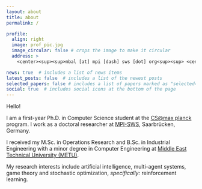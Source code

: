 ```yaml
---
layout: about
title: about
permalink: /

profile:
  align: right
  image: prof_pic.jpg
  image_circular: false # crops the image to make it circular
  address: >
    <center><sup><sup>mbal [at] mpi [dash] sws [dot] org<sup><sup> <center>

news: true  # includes a list of news items
latest_posts: false  # includes a list of the newest posts
selected_papers: false # includes a list of papers marked as "selected={true}"
social: true  # includes social icons at the bottom of the page
---
```


Hello!

I am a first-year Ph.D. in Computer Science student at the [CS@max planck](https://www.cis.mpg.de/cs-max-planck/) program. I work as a doctoral researcher at [MPI-SWS](https://www.mpi-sws.org/), Saarbrücken, Germany. 
<!---
 (in the [Multi-agent Systems](https://people.mpi-sws.org/~gradanovic/group.html) research group) 
 -->
I received my M.Sc. in Operations Research and B.Sc. in Industrial Engineering with a minor degree in Computer Engineering at [Middle East Technical University (METU)](https://www.metu.edu.tr/). 

My research interests include artificial intelligence, multi-agent systems, game theory and stochastic optimization, *specifically:* reinforcement learning.

